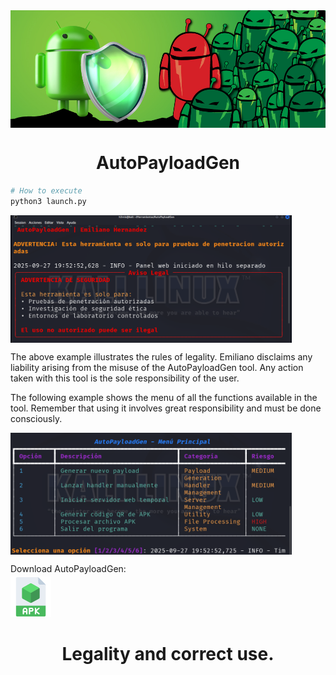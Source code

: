 <img align="center" src="Data/APK.jpg" />
<h1 align="center" >AutoPayloadGen</h1>

```bash
# How to execute
python3 launch.py
```

<img align="center" src="Data/Ejecutado.png" width="450"/>

<p>The above example illustrates the rules of legality. Emiliano disclaims any liability arising from the misuse of the AutoPayloadGen tool. Any action taken with this tool is the sole responsibility of the user.</p>

<p>The following example shows the menu of all the functions available in the tool. Remember that using it involves great responsibility and must be done consciously.</p>

<img align="center" src="Data/Menu.png" width="450"/>

<p>Download AutoPayloadGen: </p>
<a href="https://github.com/user-attachments/files/22579746/AutoPayloadGen.zip">
  <img src="Data/ApK.png" alt="Descargar" width="65" style="margin-top:-10px;" />
</a>  

<h1 align="center" >Legality and correct use.</h1>
